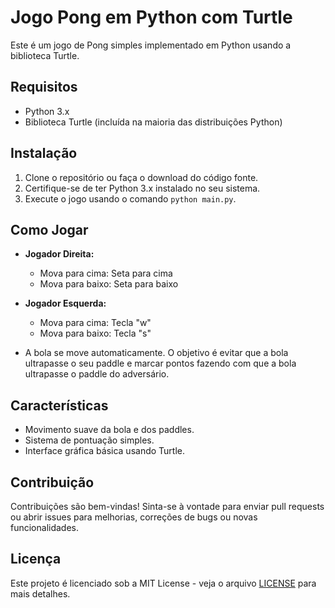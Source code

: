 # Jogo Pong em Python com Turtle

Este é um jogo de Pong simples implementado em Python usando a biblioteca Turtle.

## Requisitos

- Python 3.x
- Biblioteca Turtle (incluída na maioria das distribuições Python)

## Instalação

1. Clone o repositório ou faça o download do código fonte.
2. Certifique-se de ter Python 3.x instalado no seu sistema.
3. Execute o jogo usando o comando `python main.py`.

## Como Jogar

- **Jogador Direita:**
  - Mova para cima: Seta para cima
  - Mova para baixo: Seta para baixo
  
- **Jogador Esquerda:**
  - Mova para cima: Tecla "w"
  - Mova para baixo: Tecla "s"
  
- A bola se move automaticamente. O objetivo é evitar que a bola ultrapasse o seu paddle e marcar pontos fazendo com que a bola ultrapasse o paddle do adversário.

## Características

- Movimento suave da bola e dos paddles.
- Sistema de pontuação simples.
- Interface gráfica básica usando Turtle.

## Contribuição

Contribuições são bem-vindas! Sinta-se à vontade para enviar pull requests ou abrir issues para melhorias, correções de bugs ou novas funcionalidades.

## Licença

Este projeto é licenciado sob a MIT License - veja o arquivo [LICENSE](LICENSE) para mais detalhes.
